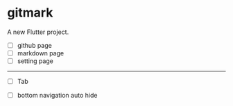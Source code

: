 # gitmark

A new Flutter project.

- [ ] github page
- [ ] markdown page
- [ ] setting page

---

- [ ] Tab
- [ ] bottom navigation auto hide

